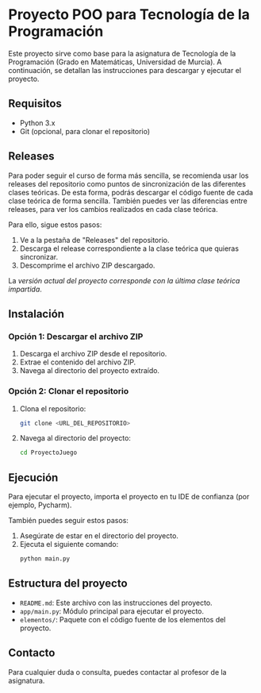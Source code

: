 # Proyecto POO para Tecnología de la Programación

Este proyecto sirve como base para la asignatura de Tecnología de la Programación (Grado en Matemáticas, Universidad de Murcia). A continuación, se detallan las instrucciones para descargar y ejecutar el proyecto.

## Requisitos

- Python 3.x
- Git (opcional, para clonar el repositorio)

## Releases

Para poder seguir el curso de forma más sencilla, se recomienda usar los releases del repositorio como puntos de sincronización de las diferentes clases teóricas. De esta forma, podrás descargar el código fuente de cada clase teórica de forma sencilla. También puedes ver las diferencias entre releases, para ver los cambios realizados en cada clase teórica.

Para ello, sigue estos pasos:

1. Ve a la pestaña de "Releases" del repositorio.
2. Descarga el release correspondiente a la clase teórica que quieras sincronizar.
3. Descomprime el archivo ZIP descargado.

La *versión actual del proyecto corresponde con la última clase teórica impartida*.

## Instalación

### Opción 1: Descargar el archivo ZIP

1. Descarga el archivo ZIP desde el repositorio.
2. Extrae el contenido del archivo ZIP.
3. Navega al directorio del proyecto extraído.

### Opción 2: Clonar el repositorio

1. Clona el repositorio:
    ```bash
    git clone <URL_DEL_REPOSITORIO>
    ```
2. Navega al directorio del proyecto:
    ```bash
    cd ProyectoJuego
    ```

## Ejecución

Para ejecutar el proyecto, importa el proyecto en tu IDE de confianza (por ejemplo, Pycharm).

También puedes seguir estos pasos:

1. Asegúrate de estar en el directorio del proyecto.
2. Ejecuta el siguiente comando:
    ```bash
    python main.py
    ```

## Estructura del proyecto

- `README.md`: Este archivo con las instrucciones del proyecto.
- `app/main.py`: Módulo principal para ejecutar el proyecto.
- `elementos/`: Paquete con el código fuente de los elementos del proyecto.


## Contacto

Para cualquier duda o consulta, puedes contactar al profesor de la asignatura.
